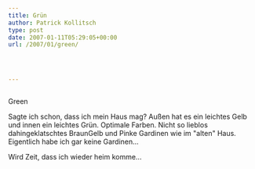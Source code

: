 ```yaml
---
title: Grün
author: Patrick Kollitsch
type: post
date: 2007-01-11T05:29:05+00:00
url: /2007/01/green/




---
```

<div class="flickr">
  <a href="http://www.flickr.com/photos/schreibblogade/353305725/"><img src="//farm1.static.flickr.com/143/353305725_3371a711dd.jpg" class="flickr-photo" alt="" /></a></p> 
  
  <p>
    Green
  </p>
</div>

Sagte ich schon, dass ich mein Haus mag? Außen hat es ein leichtes Gelb und innen ein leichtes Grün. Optimale Farben. Nicht so lieblos dahingeklatschtes BraunGelb und Pinke Gardinen wie im "alten" Haus. Eigentlich habe ich gar keine Gardinen...

Wird Zeit, dass ich wieder heim komme...

